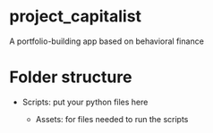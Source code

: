 # project_capitalist
A portfolio-building app based on behavioral finance

# Folder structure

<ul>
  <li>Scripts: put your python files here</li>
    <ul>
      <li>Assets: for files needed to run the scripts</li>
    </ul>
  </li>
</ul> 
